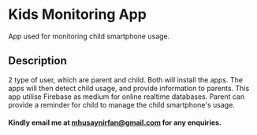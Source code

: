 # Kids Monitoring App
App used for monitoring child smartphone usage. 

## Description
2 type of user, which are parent and child. Both will install the apps. The apps will then detect child usage, and provide information to parents. This app utilise Firebase as medium for online realtime databases. Parent can provide a reminder for child to manage the child smartphone's usage.

#### Kindly email me at mhusaynirfan@gmail.com for any enquiries.
